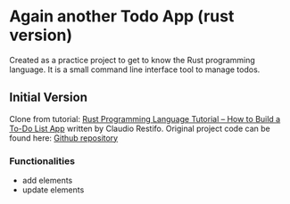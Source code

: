 # Again another Todo App (rust version)
Created as a practice project to get to know the Rust programming language. It is a small command line interface tool to manage todos.

## Initial Version
Clone from tutorial: [Rust Programming Language Tutorial – How to Build a To-Do List App](https://www.freecodecamp.org/news/how-to-build-a-to-do-app-with-rust/) written by Claudio Restifo. Original project code can be found here: [Github repository](https://github.com/Marmiz/todo-cli) 

### Functionalities
- add elements
- update elements
